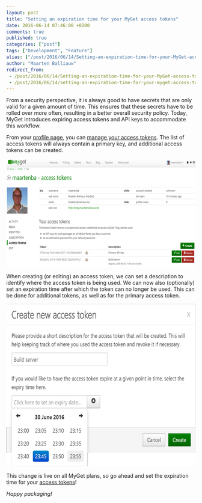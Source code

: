 ```yaml
---
layout: post
title: "Setting an expiration time for your MyGet access tokens"
date: 2016-06-14 07:46:00 +0200
comments: true
published: true
categories: ["post"]
tags: ["Development", "Feature"]
alias: ["/post/2016/06/14/Setting-an-expiration-time-for-your-MyGet-access-tokens.aspx", "/post/2016/06/14/setting-an-expiration-time-for-your-myget-access-tokens.aspx"]
author: "Maarten Balliauw"
redirect_from:
 - /post/2016/06/14/Setting-an-expiration-time-for-your-MyGet-access-tokens.aspx.html
 - /post/2016/06/14/setting-an-expiration-time-for-your-myget-access-tokens.aspx.html
---
```


<p>From a security perspective, it is always good to have secrets that are only valid for a given amount of time. This ensures that these secrets have to be rolled over more often, resulting in a better overall security policy. Today, MyGet introduces expiring access tokens and API keys to accommodate this workflow.</p> <p>From your <a href="https://www.myget.org/profile/Me">profile page</a>, you can <a href="https://www.myget.org/profile/Me#!/AccessTokens">manage your access tokens</a>. The list of access tokens will always contain a primary key, and additional access tokens can be created.</p> <p><a href="/images/image_135.png"><img width="640" height="291" title="Manage MyGet API keys" style="border: 0px currentColor; padding-top: 0px; padding-right: 0px; padding-left: 0px; margin-right: auto; margin-left: auto; float: none; display: block; background-image: none;" alt="Manage MyGet API keys" src="/images/image_thumb_133.png" border="0"></a></p> <p>When creating (or editing) an access token, we can set a description to identify where the access token is being used. We can now also (optionally) set an expiration time after which the token can no longer be used. This can be done for additional tokens, as well as for the primary access token.</p> <p align="center"><a href="/images/image_136.png"><img width="640" height="432" title="Create MyGet access key for accessing NuGet server" style="border: 0px currentColor; padding-top: 0px; padding-right: 0px; padding-left: 0px; display: inline; background-image: none;" alt="Create MyGet access key for accessing NuGet server" src="/images/image_thumb_134.png" border="0"></a></p> <p>This change is live on all MyGet plans, so go ahead and set the expiration time for your <a href="https://docs.myget.org/docs/reference/security#Personal_security_access_tokens" target="_blank">access tokens</a>!</p> <p><em>Happy packaging!</em></p>



